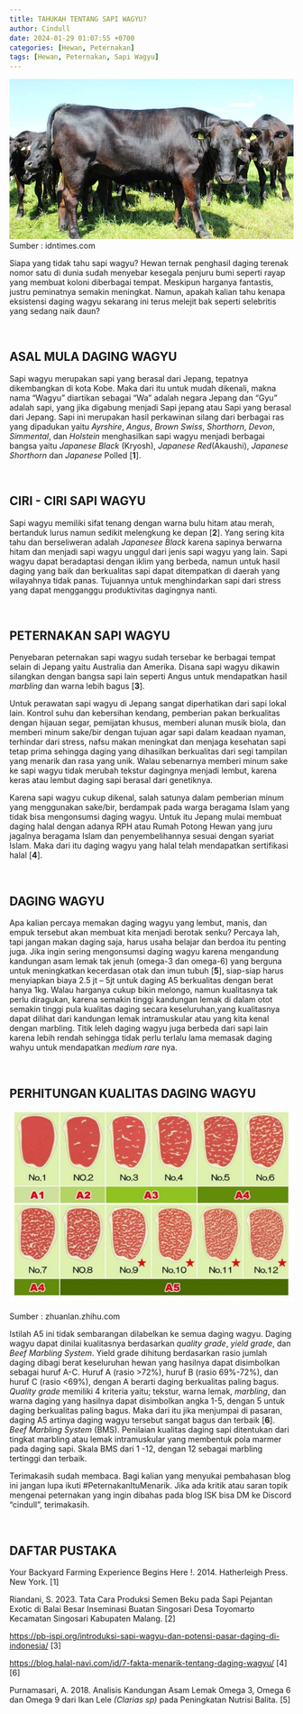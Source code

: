 ```yaml
---
title: TAHUKAH TENTANG SAPI WAGYU?
author: Cindull
date: 2024-01-29 01:07:55 +0700
categories: [Hewan, Peternakan]
tags: [Hewan, Peternakan, Sapi Wagyu]
---
```




![picture](<../../assets/blog/Sapi Wagyu.jpg>)
Sumber : idntimes.com

Siapa yang tidak tahu sapi wagyu? Hewan ternak penghasil daging terenak nomor satu di dunia sudah menyebar kesegala penjuru bumi seperti rayap yang membuat koloni diberbagai tempat. Meskipun harganya fantastis, justru peminatnya semakin meningkat. Namun, apakah kalian tahu kenapa eksistensi daging wagyu sekarang ini terus melejit bak seperti selebritis yang sedang naik daun? 

<br>

## ASAL MULA DAGING WAGYU

Sapi wagyu merupakan sapi yang berasal dari Jepang, tepatnya dikembangkan di kota Kobe. Maka dari itu untuk mudah dikenali, makna nama “Wagyu” diartikan sebagai “Wa”  adalah negara Jepang dan “Gyu” adalah sapi, yang jika digabung menjadi Sapi jepang atau Sapi yang berasal dari Jepang. Sapi ini merupakan hasil perkawinan silang dari berbagai ras yang dipadukan yaitu _Ayrshire_, _Angus_, _Brown Swiss_, _Shorthorn_, _Devon_, _Simmental_, dan _Holstein_ menghasilkan sapi wagyu menjadi berbagai bangsa yaitu _Japanese Black_ (Kryosh), _Japanese Red_(Akaushi), _Japanese Shorthorn_ dan _Japanese_ Polled [**1**]. 

<br>

## CIRI - CIRI SAPI WAGYU

Sapi wagyu memiliki sifat tenang dengan warna bulu hitam atau merah, bertanduk lurus namun sedikit melengkung ke depan [**2**]. Yang sering kita tahu dan berseliweran adalah _Japanesee Black_ karena sapinya berwarna hitam dan menjadi sapi wagyu unggul dari jenis sapi wagyu yang lain. Sapi wagyu dapat beradaptasi dengan iklim yang berbeda, namun untuk hasil daging yang baik dan berkualitas sapi dapat ditempatkan di daerah yang wilayahnya tidak panas. Tujuannya untuk menghindarkan sapi dari stress yang dapat mengganggu produktivitas dagingnya nanti.

<br>

## PETERNAKAN SAPI WAGYU

Penyebaran peternakan sapi wagyu sudah tersebar ke berbagai tempat selain di Jepang yaitu Australia dan Amerika. Disana sapi wagyu dikawin silangkan dengan bangsa sapi lain seperti Angus untuk mendapatkan hasil _marbling_ dan warna lebih bagus [**3**].

Untuk perawatan sapi wagyu di Jepang sangat diperhatikan dari sapi lokal lain. Kontrol suhu dan kebersihan kendang,  pemberian pakan berkualitas dengan hijauan segar, pemijatan khusus, memberi alunan musik biola, dan memberi minum sake/bir dengan tujuan agar sapi dalam keadaan nyaman, terhindar dari stress, nafsu makan meningkat dan menjaga kesehatan sapi tetap prima sehingga daging yang dihasilkan berkualitas dari segi tampilan yang menarik dan rasa yang unik. Walau sebenarnya memberi minum sake ke sapi wagyu tidak merubah tekstur dagingnya menjadi lembut, karena keras atau lembut daging sapi berasal dari genetiknya.

Karena sapi wagyu cukup dikenal, salah satunya dalam pemberian minum yang menggunakan sake/bir, berdampak pada warga beragama Islam yang tidak bisa mengonsumsi daging wagyu. Untuk itu Jepang mulai membuat daging halal dengan adanya RPH atau Rumah Potong Hewan yang juru jagalnya beragama Islam dan penyembelihannya sesuai dengan syariat Islam. Maka dari itu daging wagyu yang halal  telah mendapatkan sertifikasi halal [**4**].

<br>

## DAGING WAGYU

Apa kalian percaya memakan daging wagyu yang lembut, manis, dan empuk tersebut akan membuat kita menjadi berotak senku? Percaya lah, tapi jangan makan daging saja, harus usaha belajar dan berdoa itu penting juga. Jika ingin sering mengonsumsi daging wagyu karena mengandung kandungan asam lemak tak jenuh (omega-3 dan omega-6) yang berguna untuk meningkatkan kecerdasan otak dan imun tubuh [**5**], siap-siap harus menyiapkan biaya 2.5 jt – 5jt untuk daging A5 berkualitas dengan berat hanya 1kg. Walau harganya cukup bikin melongo, namun kualitasnya tak perlu diragukan, karena semakin tinggi kandungan lemak di dalam otot semakin tinggi pula kualitas daging secara keseluruhan,yang kualitasnya dapat dilihat dari kandungan lemak intramuskular atau yang kita kenal dengan marbling. Titik leleh daging wagyu juga berbeda dari sapi lain karena lebih rendah sehingga tidak perlu terlalu lama memasak daging wahyu untuk mendapatkan _medium rare_ nya.

<br>

## PERHITUNGAN KUALITAS DAGING WAGYU

![picture](<../../assets/blog/Perhitungan Kualitas Daging Sapi Wagyu.jpg>)

Sumber : zhuanlan.zhihu.com

Istilah A5 ini tidak sembarangan dilabelkan ke semua daging wagyu. Daging wagyu dapat dinilai kualitasnya berdasarkan _quality grade_, _yield grade_, dan _Beef Marbling System_. Yield grade dihitung berdasarkan rasio jumlah daging dibagi berat keseluruhan hewan yang hasilnya dapat disimbolkan sebagai huruf A-C. Huruf A (rasio >72%), huruf B (rasio 69%-72%), dan huruf C (rasio <69%), dengan A berarti daging berkualitas paling bagus. _Quality grade_ memiliki 4 kriteria yaitu; tekstur, warna lemak, _marbling_, dan warna daging yang hasilnya dapat disimbolkan angka 1-5, dengan 5 untuk daging berkualitas paling bagus. Maka dari itu jika menjumpai di pasaran, daging A5 artinya daging wagyu tersebut sangat bagus dan terbaik [**6**]. _Beef Marbling System_ (BMS). Penilaian kualitas daging sapi ditentukan dari tingkat marbling atau lemak intramuskular yang membentuk pola marmer pada daging sapi. Skala BMS dari 1 -12, dengan 12 sebagai marbling tertinggi dan terbaik. 

Terimakasih sudah membaca. Bagi kalian yang menyukai pembahasan blog ini jangan lupa ikuti #PeternakanItuMenarik. Jika ada kritik atau saran topik mengenai peternakan yang ingin dibahas pada blog ISK bisa DM ke Discord “cindull”, terimakasih.

<br>

## DAFTAR PUSTAKA

Your Backyard Farming Experience Begins Here !. 2014. Hatherleigh Press. New York. [1]

Riandani, S. 2023. Tata Cara Produksi Semen Beku pada Sapi Pejantan Exotic di Balai Besar Inseminasi Buatan Singosari Desa Toyomarto Kecamatan Singosari Kabupaten Malang. [2]

https://pb-ispi.org/introduksi-sapi-wagyu-dan-potensi-pasar-daging-di-indonesia/ [3]

https://blog.halal-navi.com/id/7-fakta-menarik-tentang-daging-wagyu/ [4] [6]

Purnamasari, A. 2018. Analisis Kandungan Asam Lemak Omega 3, Omega 6 dan Omega 9 dari Ikan Lele _(Clarias sp)_ pada Peningkatan Nutrisi Balita. [5]